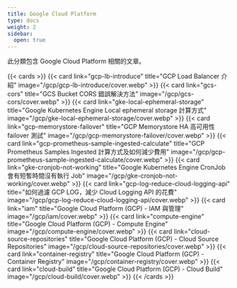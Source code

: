 ```yaml
---
title: Google Cloud Platform
type: docs
weight: 2
sidebar:
  open: true
---
```


此分類包含 Google Cloud Platform 相關的文章。

<!--more-->

{{< cards >}}
{{< card link="gcp-lb-introduce" title="GCP Load Balancer 介紹" image="/gcp/gcp-lb-introduce/cover.webp" >}}
{{< card link="gcs-cors" title="GCS Bucket CORS 錯誤解決方法" image="/gcp/gcs-cors/cover.webp" >}}
{{< card link="gke-local-ephemeral-storage" title="Google Kubernetes Engine Local ephemeral storage 計算方式" image="/gcp/gke-local-ephemeral-storage/cover.webp" >}}
{{< card link="gcp-memorystore-failover" title="GCP Memorystore HA 高可用性 failover 測試" image="/gcp/gcp-memorystore-failover/cover.webp" >}}
{{< card link="gcp-prometheus-sample-ingested-calculate" title="GCP Prometheus Samples Ingested 計算方式及如何減少費用" image="/gcp/gcp-prometheus-sample-ingested-calculate/cover.webp" >}}
{{< card link="gke-cronjob-not-working" title="Google Kubernetes Engine CronJob 會有短暫時間沒有執行 Job" image="/gcp/gke-cronjob-not-working/cover.webp" >}}
{{< card link="gcp-log-reduce-cloud-logging-api" title="如何過濾 GCP LOG，減少 Cloud Logging API 的花費" image="/gcp/gcp-log-reduce-cloud-logging-api/cover.webp" >}}
{{< card link="iam" title="Google Cloud Platform (GCP) - IAM 與管理" image="/gcp/iam/cover.webp" >}}
{{< card link="compute-engine" title="Google Cloud Platform (GCP) - Compute Engine" image="/gcp/compute-engine/cover.webp" >}}
{{< card link="cloud-source-repositories" title="Google Cloud Platform (GCP) - Cloud Source Repositories" image="/gcp/cloud-source-repositories/cover.webp" >}}
{{< card link="container-registry" title="Google Cloud Platform (GCP) - Container Registry" image="/gcp/container-registry/cover.webp" >}}
{{< card link="cloud-build" title="Google Cloud Platform (GCP) - Cloud Build" image="/gcp/cloud-build/cover.webp" >}}
{{< /cards >}}
